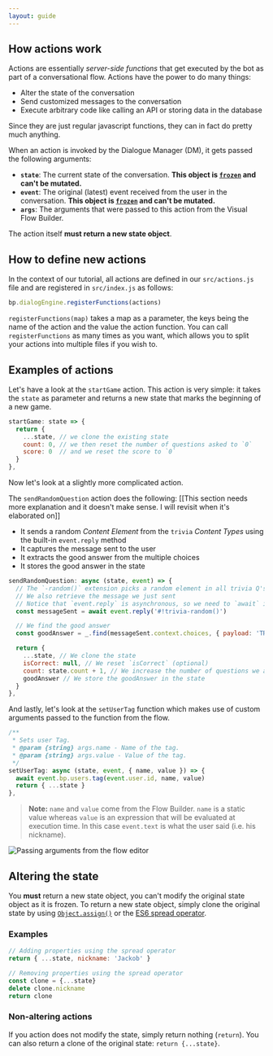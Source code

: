 ```yaml
---
layout: guide
---
```


## How actions work

Actions are essentially *server-side functions* that get executed by the bot as part of a conversational flow. Actions have the power to do many things:

- Alter the state of the conversation
- Send customized messages to the conversation
- Execute arbitrary code like calling an API or storing data in the database

Since they are just regular javascript functions, they can in fact do pretty much anything.

When an action is invoked by the Dialogue Manager (DM), it gets passed the following arguments:

- **`state`**: The current state of the conversation. **This object is [`frozen`](https://developer.mozilla.org/en-US/docs/Web/JavaScript/Reference/Global_Objects/Object/freeze) and can't be mutated.**
- **`event`**: The original (latest) event received from the user in the conversation. **This object is [`frozen`](https://developer.mozilla.org/en-US/docs/Web/JavaScript/Reference/Global_Objects/Object/freeze) and can't be mutated.**
- **`args`**: The arguments that were passed to this action from the Visual Flow Builder.

The action itself **must return a new state object**.

## How to define new actions

In the context of our tutorial, all actions are defined in our `src/actions.js` file and are registered in `src/index.js` as follows:

```js
bp.dialogEngine.registerFunctions(actions)
```

`registerFunctions(map)` takes a map as a parameter, the keys being the name of the action and the value the action function. You can call `registerFunctions` as many times as you want, which allows you to split your actions into multiple files if you wish to.

## Examples of actions

Let's have a look at the `startGame` action. This action is very simple: it takes the `state` as parameter and returns a new state that marks the beginning of a new game.

```js
startGame: state => {
  return {
    ...state, // we clone the existing state
    count: 0, // we then reset the number of questions asked to `0`
    score: 0  // and we reset the score to `0`
  }
},
```

Now let's look at a slightly more complicated action.

The `sendRandomQuestion` action does the following: [[This section needs more explanation and it doesn't make sense.  I will revisit when it's elaborated on]]
- It sends a random *Content Element* from the `trivia` *Content Types* using the built-in `event.reply` method
- It captures the message sent to the user
- It extracts the good answer from the multiple choices
- It stores the good answer in the state

```js
sendRandomQuestion: async (state, event) => {
  // The `-random()` extension picks a random element in all trivia Q's
  // We also retrieve the message we just sent
  // Notice that `event.reply` is asynchronous, so we need to `await` it
  const messageSent = await event.reply('#!trivia-random()')

  // We find the good answer
  const goodAnswer = _.find(messageSent.context.choices, { payload: 'TRIVIA_GOOD' })

  return {
    ...state, // We clone the state
    isCorrect: null, // We reset `isCorrect` (optional)
    count: state.count + 1, // We increase the number of questions we asked so far
    goodAnswer // We store the goodAnswer in the state
  }
},
```

And lastly, let's look at the `setUserTag` function which makes use of custom arguments passed to the function from the flow.

```js
/**
 * Sets user Tag.
 * @param {string} args.name - Name of the tag.
 * @param {string} args.value - Value of the tag.
 */
setUserTag: async (state, event, { name, value }) => {
  await event.bp.users.tag(event.user.id, name, value)
  return { ...state }
},
```

> **Note:** `name` and `value` come from the Flow Builder. `name` is a static value whereas `value` is an expression that will be evaluated at execution time. In this case `event.text` is what the user said (i.e. his nickname).

<!-- 
[JSDoc](http://usejsdoc.org) comments can be passed via metadata-provider function to the engine so that params will be prepopulated when you select function. Here's an example of registering metadata-provider:

```js
jsdoc.explain({ files: [__dirname + '/actions.js'] }).then(docs => {
  bp.dialogEngine.setFunctionMetadataProvider(fnName => {
    const meta = docs.find(({ name }) => name === fnName)
    return {
      desciption: meta.description,
      params: (meta.params || [])
        .filter(({ name }) => name.startsWith('args.'))
        .map(arg => ({ ...arg, name: arg.name.replace('args.', '') }))
    }
  })
  bp.dialogEngine.registerFunctions(actions)
})
```

![Function params]({{site.baseurl}}/images/function_params.png) -->

![Passing arguments from the flow editor][setUserTagArgs]

## Altering the state

You **must** return a new state object, you can't modify the original state object as it is frozen. To return a new state object, simply clone the original state by using [`Object.assign()`](https://developer.mozilla.org/en-US/docs/Web/JavaScript/Reference/Global_Objects/Object/assign) or the [ES6 spread operator](https://developer.mozilla.org/en-US/docs/Web/JavaScript/Reference/Operators/Spread_syntax).

### Examples

```js
// Adding properties using the spread operator
return { ...state, nickname: 'Jackob' }

// Removing properties using the spread operator
const clone = {...state}
delete clone.nickname
return clone
```

### Non-altering actions

If you action does not modify the state, simply return nothing (`return`). You can also return a clone of the original state: `return {...state}`.

[setUserTagArgs]: {{site.baseurl}}/images/setUserTagArgs.jpg
